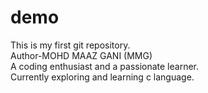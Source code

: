 # demo
This is my first git repository.
<br>
Author-MOHD MAAZ GANI (MMG)
<br>
A coding enthusiast and a passionate learner.
<br>
Currently exploring and learning c language.
